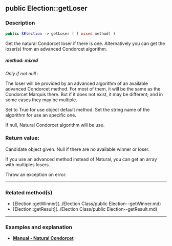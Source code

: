 ## public Election::getLoser

### Description    

```php
public $Election -> getLoser ( [ mixed method] )
```

Get the natural Condorcet loser if there is one. Alternatively you can get the loser(s) from an advanced Condorcet algorithm.    


##### **method:** *mixed*   
*Only if not null :*

The loser will be provided by an advanced algorithm of an available advanced Condorcet method. For most of them, it will be the same as the Condorcet Marquis there. But if it does not exist, it may be different; and in some cases they may be multiple.

Set to True for use object default method. Set the string name of the algorithm for use an specific one.

If null, Natural Condorcet algorithm will be use.    



### Return value:   

Candidate object given. Null if there are no available winner or loser.

If you use an advanced method instead of Natural, you can get an array with multiples losers.

Throw an exception on error.


---------------------------------------

### Related method(s)      

* [Election::getWinner](../Election Class/public Election--getWinner.md)    
* [Election::getResult](../Election Class/public Election--getResult.md)    

---------------------------------------

### Examples and explanation

* **[Manual - Natural Condorcet](https://github.com/julien-boudry/Condorcet/wiki/II-%23-C.-Result-%23-1.-Natural-Condorcet)**    

